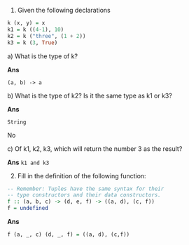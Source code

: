 1. Given the following declarations
```haskell
k (x, y) = x
k1 = k ((4-1), 10)
k2 = k ("three", (1 + 2)) 
k3 = k (3, True)
```

a) What is the type of k?

**Ans**

`(a, b) -> a`

b) What is the type of k2? Is it the same type as k1 or k3?

**Ans**

`String`

No

c) Of k1, k2, k3, which will return the number 3 as the result?

**Ans**
`k1 and k3`


2. Fill in the definition of the following function:
```haskell
-- Remember: Tuples have the same syntax for their
-- type constructors and their data constructors.
f :: (a, b, c) -> (d, e, f) -> ((a, d), (c, f)) 
f = undefined
```

**Ans**
```haskell
f (a, _, c) (d, _, f) = ((a, d), (c,f))
